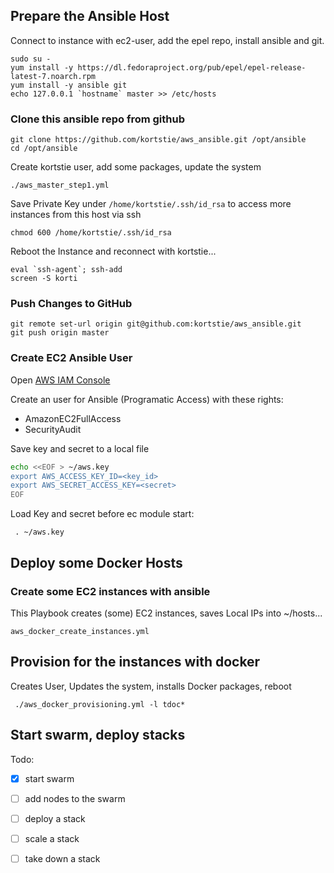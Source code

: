 ## Prepare the Ansible Host

Connect to instance with ec2-user, add the epel repo, install ansible and git.

    sudo su -
    yum install -y https://dl.fedoraproject.org/pub/epel/epel-release-latest-7.noarch.rpm
    yum install -y ansible git
    echo 127.0.0.1 `hostname` master >> /etc/hosts

### Clone this ansible repo from github

    git clone https://github.com/kortstie/aws_ansible.git /opt/ansible
    cd /opt/ansible

Create kortstie user, add some packages, update the system

    ./aws_master_step1.yml

Save Private Key under `/home/kortstie/.ssh/id_rsa` to access more instances from this host via ssh

    chmod 600 /home/kortstie/.ssh/id_rsa

Reboot the Instance and reconnect with kortstie...

    eval `ssh-agent`; ssh-add
    screen -S korti

### Push Changes to GitHub

    git remote set-url origin git@github.com:kortstie/aws_ansible.git
    git push origin master


### Create EC2 Ansible User

Open [AWS IAM Console](https://console.aws.amazon.com/iam/home?region=eu-central-1#)

Create an user for Ansible (Programatic Access) with these rights:
- AmazonEC2FullAccess
- SecurityAudit 

Save key and secret to a local file
```bash
echo <<EOF > ~/aws.key 
export AWS_ACCESS_KEY_ID=<key_id>
export AWS_SECRET_ACCESS_KEY=<secret>
EOF
```


Load Key and secret before ec module start: 

     . ~/aws.key

## Deploy some Docker Hosts

### Create some EC2 instances with ansible

This Playbook creates (some) EC2 instances, saves Local IPs into ~/hosts...

    aws_docker_create_instances.yml
    
## Provision for the instances with docker

Creates User, Updates the system, installs Docker packages, reboot

     ./aws_docker_provisioning.yml -l tdoc*

## Start swarm, deploy stacks

Todo:
- [x] start swarm
- [ ] add nodes to the swarm
- [ ] deploy a stack
- [ ] scale a stack
- [ ] take down a stack
 
